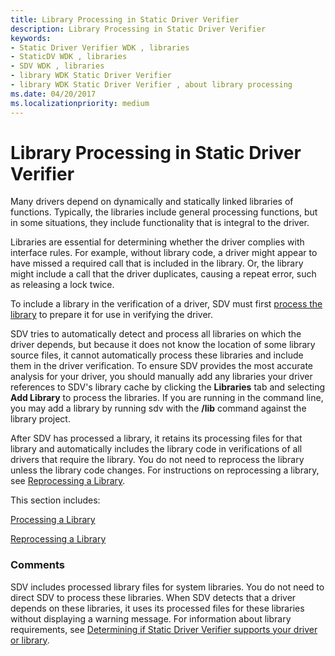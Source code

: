 ```yaml
---
title: Library Processing in Static Driver Verifier
description: Library Processing in Static Driver Verifier
keywords:
- Static Driver Verifier WDK , libraries
- StaticDV WDK , libraries
- SDV WDK , libraries
- library WDK Static Driver Verifier
- library WDK Static Driver Verifier , about library processing
ms.date: 04/20/2017
ms.localizationpriority: medium
---
```


# Library Processing in Static Driver Verifier


Many drivers depend on dynamically and statically linked libraries of functions. Typically, the libraries include general processing functions, but in some situations, they include functionality that is integral to the driver.

Libraries are essential for determining whether the driver complies with interface rules. For example, without library code, a driver might appear to have missed a required call that is included in the library. Or, the library might include a call that the driver duplicates, causing a repeat error, such as releasing a lock twice.

To include a library in the verification of a driver, SDV must first [process the library](processing-a-library.md) to prepare it for use in verifying the driver.

SDV tries to automatically detect and process all libraries on which the driver depends, but because it does not know the location of some library source files, it cannot automatically process these libraries and include them in the driver verification. To ensure SDV provides the most accurate analysis for your driver, you should manually add any libraries your driver references to SDV's library cache by clicking the **Libraries** tab and selecting **Add Library** to process the libraries.  If you are running in the command line, you may add a library by running sdv with the **/lib** command against the library project.

After SDV has processed a library, it retains its processing files for that library and automatically includes the library code in verifications of all drivers that require the library. You do not need to reprocess the library unless the library code changes. For instructions on reprocessing a library, see [Reprocessing a Library](reprocessing-a-library.md).

This section includes:

[Processing a Library](processing-a-library.md)

[Reprocessing a Library](reprocessing-a-library.md)

### <span id="comments"></span><span id="COMMENTS"></span>Comments

SDV includes processed library files for system libraries. You do not need to direct SDV to process these libraries. When SDV detects that a driver depends on these libraries, it uses its processed files for these libraries without displaying a warning message. For information about library requirements, see [Determining if Static Driver Verifier supports your driver or library](determining-if-static-driver-verifier-supports-your-driver-or-library.md).

 

 





